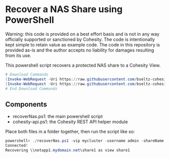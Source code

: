 # Recover a NAS Share using PowerShell

Warning: this code is provided on a best effort basis and is not in any way officially supported or sanctioned by Cohesity. The code is intentionally kept simple to retain value as example code. The code in this repository is provided as-is and the author accepts no liability for damages resulting from its use.

This powershell script recovers a protected NAS share to a Cohesity View.

```powershell
# Download Commands
(Invoke-WebRequest -Uri https://raw.githubusercontent.com/bseltz-cohesity/scripts/master/powershell/recoverNAS/recoverNas.ps1).content | Out-File recoverNas.ps1; (Get-Content recoverNas.ps1) | Set-Content recoverNas.ps1
(Invoke-WebRequest -Uri https://raw.githubusercontent.com/bseltz-cohesity/scripts/master/powershell/recoverNAS/cohesity-api.ps1).content | Out-File cohesity-api.ps1; (Get-Content cohesity-api.ps1) | Set-Content cohesity-api.ps1
# End Download Commands
```

## Components

* recoverNas.ps1: the main powershell script
* cohesity-api.ps1: the Cohesity REST API helper module

Place both files in a folder together, then run the script like so:

```powershell
powershell> ./recoverNas.ps1 -vip mycluster -username admin -shareName \\netapp1.mydomain.net\share1 -viewName share1 -sourceName mynetapp
Connected!
Recovering \\netapp1.mydomain.net\share1 as view share1
```
